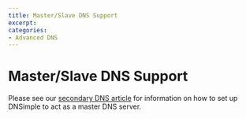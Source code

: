 ```yaml
---
title: Master/Slave DNS Support 
excerpt: 
categories:
- Advanced DNS
---
```


# Master/Slave DNS Support

Please see our [secondary DNS article](/articles/secondary-dns) for information on how to set up DNSimple to act as a master DNS server.
